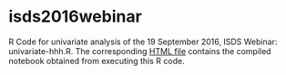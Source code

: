 # isds2016webinar
R Code for univariate analysis of the 19 September 2016, ISDS Webinar: univariate-hhh.R. The corresponding [HTML file](http://htmlpreview.github.io/?https://github.com/hoehleatsu/isds2016webinar/blob/master/univariate-hhh4.html) contains the compiled notebook obtained from executing this R code.
